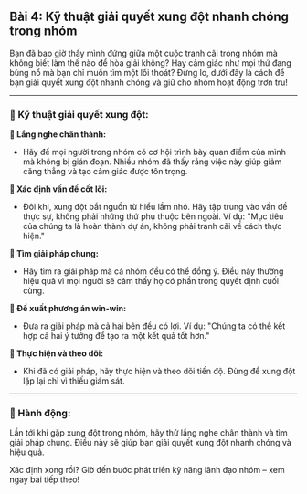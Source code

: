 ## Bài 4: Kỹ thuật giải quyết xung đột nhanh chóng trong nhóm

Bạn đã bao giờ thấy mình đứng giữa một cuộc tranh cãi trong nhóm mà không biết làm thế nào để hòa giải không? Hay cảm giác như mọi thứ đang bùng nổ mà bạn chỉ muốn tìm một lối thoát? Đừng lo, dưới đây là cách để bạn giải quyết xung đột nhanh chóng và giữ cho nhóm hoạt động trơn tru!

---

### 📌 Kỹ thuật giải quyết xung đột:

**🔹 Lắng nghe chân thành:**
- Hãy để mọi người trong nhóm có cơ hội trình bày quan điểm của mình mà không bị gián đoạn. Nhiều nhóm đã thấy rằng việc này giúp giảm căng thẳng và tạo cảm giác được tôn trọng.

**🔹 Xác định vấn đề cốt lõi:**
- Đôi khi, xung đột bắt nguồn từ hiểu lầm nhỏ. Hãy tập trung vào vấn đề thực sự, không phải những thứ phụ thuộc bên ngoài. Ví dụ: "Mục tiêu của chúng ta là hoàn thành dự án, không phải tranh cãi về cách thực hiện."

**🔹 Tìm giải pháp chung:**
- Hãy tìm ra giải pháp mà cả nhóm đều có thể đồng ý. Điều này thường hiệu quả vì mọi người sẽ cảm thấy họ có phần trong quyết định cuối cùng.

**🔹 Đề xuất phương án win-win:**
- Đưa ra giải pháp mà cả hai bên đều có lợi. Ví dụ: "Chúng ta có thể kết hợp cả hai ý tưởng để tạo ra một kết quả tốt hơn."

**🔹 Thực hiện và theo dõi:**
- Khi đã có giải pháp, hãy thực hiện và theo dõi tiến độ. Đừng để xung đột lặp lại chỉ vì thiếu giám sát.

---

### 🚀 Hành động:

Lần tới khi gặp xung đột trong nhóm, hãy thử lắng nghe chân thành và tìm giải pháp chung. Điều này sẽ giúp bạn giải quyết xung đột nhanh chóng và hiệu quả.

Xác định xong rồi? Giờ đến bước phát triển kỹ năng lãnh đạo nhóm – xem ngay bài tiếp theo!